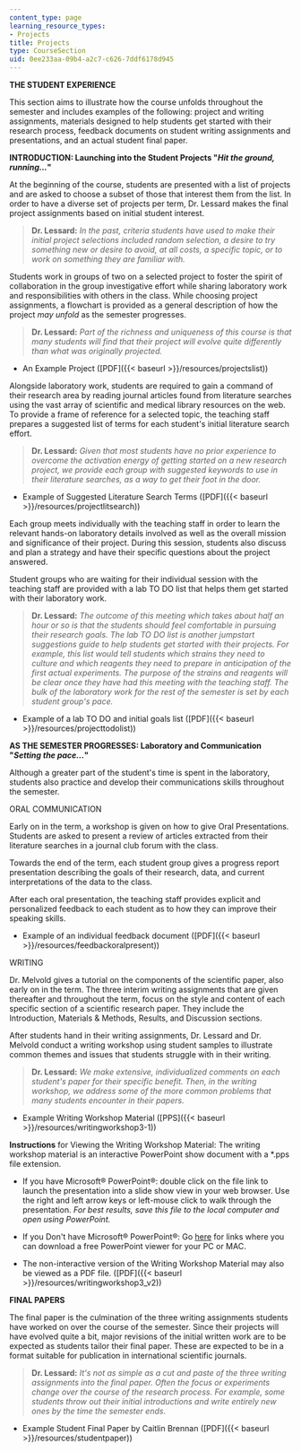 ```yaml
---
content_type: page
learning_resource_types:
- Projects
title: Projects
type: CourseSection
uid: 0ee233aa-09b4-a2c7-c626-7ddf6178d945
---
```


**THE STUDENT EXPERIENCE**

This section aims to illustrate how the course unfolds throughout the semester and includes examples of the following: project and writing assignments, materials designed to help students get started with their research process, feedback documents on student writing assignments and presentations, and an actual student final paper.

**INTRODUCTION: Launching into the Student Projects "_Hit the ground, running..._"** 

At the beginning of the course, students are presented with a list of projects and are asked to choose a subset of those that interest them from the list. In order to have a diverse set of projects per term, Dr. Lessard makes the final project assignments based on initial student interest.

> **Dr. Lessard:** _In the past, criteria students have used to make their initial project selections included random selection, a desire to try something new or desire to avoid, at all costs, a specific topic, or to work on something they are familiar with._

Students work in groups of two on a selected project to foster the spirit of collaboration in the group investigative effort while sharing laboratory work and responsibilities with others in the class. While choosing project assignments, a flowchart is provided as a general description of how the project _may unfold_ as the semester progresses.

> **Dr. Lessard:** _Part of the richness and uniqueness of this course is that many students will find that their project will evolve quite differently than what was originally projected._

*   An Example Project ([PDF]({{< baseurl >}}/resources/projectslist))
    

Alongside laboratory work, students are required to gain a command of their research area by reading journal articles found from literature searches using the vast array of scientific and medical library resources on the web. To provide a frame of reference for a selected topic, the teaching staff prepares a suggested list of terms for each student's initial literature search effort.

> **Dr. Lessard:** _Given that most students have no prior experience to overcome the activation energy of getting started on a new research project, we provide each group with suggested keywords to use in their literature searches, as a way to get their foot in the door._

*   Example of Suggested Literature Search Terms ([PDF]({{< baseurl >}}/resources/projectlitsearch))
    

Each group meets individually with the teaching staff in order to learn the relevant hands-on laboratory details involved as well as the overall mission and significance of their project. During this session, students also discuss and plan a strategy and have their specific questions about the project answered.

Student groups who are waiting for their individual session with the teaching staff are provided with a lab TO DO list that helps them get started with their laboratory work.

> **Dr. Lessard:** _The outcome of this meeting which takes about half an hour or so is that the students should feel comfortable in pursuing their research goals. The lab TO DO list is another jumpstart suggestions guide to help students get started with their projects. For example, this list would tell students which strains they need to culture and which reagents they need to prepare in anticipation of the first actual experiments. The purpose of the strains and reagents will be clear once they have had this meeting with the teaching staff. The bulk of the laboratory work for the rest of the semester is set by each student group's pace._

*   Example of a lab TO DO and initial goals list ([PDF]({{< baseurl >}}/resources/projecttodolist))
    

**AS THE SEMESTER PROGRESSES: Laboratory and Communication "_Setting the pace..._"**

Although a greater part of the student's time is spent in the laboratory, students also practice and develop their communications skills throughout the semester.

ORAL COMMUNICATION

Early on in the term, a workshop is given on how to give Oral Presentations. Students are asked to present a review of articles extracted from their literature searches in a journal club forum with the class.

Towards the end of the term, each student group gives a progress report presentation describing the goals of their research, data, and current interpretations of the data to the class.

After each oral presentation, the teaching staff provides explicit and personalized feedback to each student as to how they can improve their speaking skills.

*   Example of an individual feedback document ([PDF]({{< baseurl >}}/resources/feedbackoralpresent))
    

WRITING

Dr. Melvold gives a tutorial on the components of the scientific paper, also early on in the term. The three interim writing assignments that are given thereafter and throughout the term, focus on the style and content of each specific section of a scientific research paper. They include the Introduction, Materials & Methods, Results, and Discussion sections.

After students hand in their writing assignments, Dr. Lessard and Dr. Melvold conduct a writing workshop using student samples to illustrate common themes and issues that students struggle with in their writing.

> **Dr. Lessard:** _We make extensive, individualized comments on each student's paper for their specific benefit. Then, in the writing workshop, we address some of the more common problems that many students encounter in their papers._

*   Example Writing Workshop Material ([PPS]({{< baseurl >}}/resources/writingworkshop3-1)) 
    

**Instructions** for Viewing the Writing Workshop Material: The writing workshop material is an interactive PowerPoint show document with a \*.pps file extension.

*   If you have Microsoft® PowerPoint®: double click on the file link to launch the presentation into a slide show view in your web browser. Use the right and left arrow keys or left-mouse click to walk through the presentation. _For best results, save this file to the local computer and open using PowerPoint._
    
*   If you Don't have Microsoft® PowerPoint®: Go [here](/msviewer) for links where you can download a free PowerPoint viewer for your PC or MAC.
    
*   The non-interactive version of the Writing Workshop Material may also be viewed as a PDF file. ([PDF]({{< baseurl >}}/resources/writingworkshop3_v2))
    

**FINAL PAPERS**

The final paper is the culmination of the three writing assignments students have worked on over the course of the semester. Since their projects will have evolved quite a bit, major revisions of the initial written work are to be expected as students tailor their final paper. These are expected to be in a format suitable for publication in international scientific journals.

> **Dr. Lessard:** _It's not as simple as a cut and paste of the three writing assignments into the final paper. Often the focus or experiments change over the course of the research process. For example, some students throw out their initial introductions and write entirely new ones by the time the semester ends._

*   Example Student Final Paper by Caitlin Brennan ([PDF]({{< baseurl >}}/resources/studentpaper))